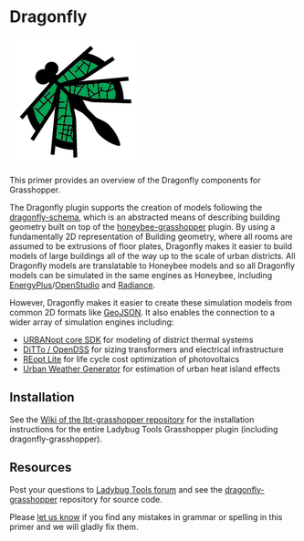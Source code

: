 # Dragonfly

![Dragonfly](https://github.com/ladybug-tools/artwork/raw/master/icons_bugs/grasshopper_tabs/small/Dragonfly.png)

This primer provides an overview of the Dragonfly components for Grasshopper.

The Dragonfly plugin supports the creation of models following the [dragonfly-schema](https://github.com/ladybug-tools/dragonfly-schema/wiki), which is an abstracted means of describing building geometry built on top of the [honeybee-grasshopper](https://docs.ladybug.tools/honeybee-primer/) plugin. By using a fundamentally 2D representation of Building geometry, where all rooms are assumed to be extrusions of floor plates, Dragonfly makes it easier to build models of large buildings all of the way up to the scale of urban districts. All Dragonfly models are translatable to Honeybee models and so all Dragonfly models can be simulated in the same engines as Honeybee, including [EnergyPlus](https://github.com/NREL/EnergyPlus)/[OpenStudio](https://github.com/NREL/OpenStudio) and [Radiance](https://github.com/LBNL-ETA/Radiance).

However, Dragonfly makes it easier to create these simulation models from common 2D formats like [GeoJSON](https://en.wikipedia.org/wiki/GeoJSON). It also enables the connection to a wider array of simulation engines including:

* [URBANopt core SDK](https://docs.urbanopt.net/) for modeling of district thermal systems
* [DiTTo / OpenDSS](https://github.com/NREL/ditto) for sizing transformers and electrical infrastructure
* [REopt Lite](https://reopt.nrel.gov/tool) for life cycle cost optimization of photovoltaics
* [Urban Weather Generator](https://github.com/ladybug-tools/uwg) for estimation of urban heat island effects

## Installation

See the [Wiki of the lbt-grasshopper repository](https://github.com/ladybug-tools/lbt-grasshopper/wiki) for the installation instructions for the entire Ladybug Tools Grasshopper plugin \(including dragonfly-grasshopper\).

## Resources

Post your questions to [Ladybug Tools forum](http://discourse.ladybug.tools) and see the [dragonfly-grasshopper](https://github.com/ladybug-tools/dragonfly-grasshopper) repository for source code.

Please [let us know](https://github.com/ladybug-tools/dragonfly-grasshopper/issues) if you find any mistakes in grammar or spelling in this primer and we will gladly fix them.

